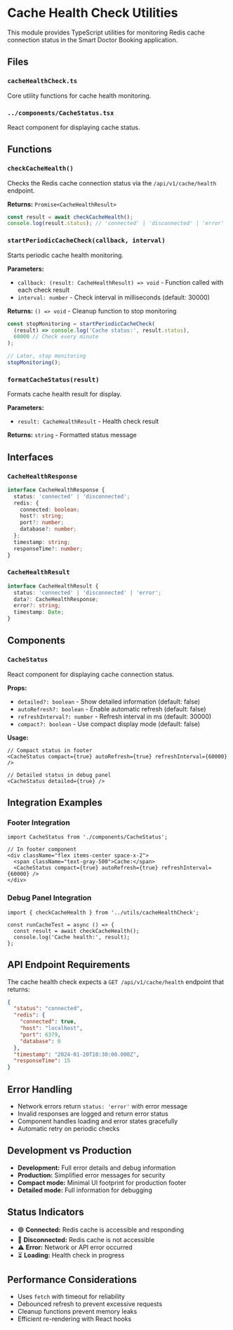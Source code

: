 # Cache Health Check Utilities

This module provides TypeScript utilities for monitoring Redis cache connection status in the Smart Doctor Booking application.

## Files

### `cacheHealthCheck.ts`
Core utility functions for cache health monitoring.

### `../components/CacheStatus.tsx`
React component for displaying cache status.

## Functions

### `checkCacheHealth()`
Checks the Redis cache connection status via the `/api/v1/cache/health` endpoint.

**Returns:** `Promise<CacheHealthResult>`

```typescript
const result = await checkCacheHealth();
console.log(result.status); // 'connected' | 'disconnected' | 'error'
```

### `startPeriodicCacheCheck(callback, interval)`
Starts periodic cache health monitoring.

**Parameters:**
- `callback: (result: CacheHealthResult) => void` - Function called with each check result
- `interval: number` - Check interval in milliseconds (default: 30000)

**Returns:** `() => void` - Cleanup function to stop monitoring

```typescript
const stopMonitoring = startPeriodicCacheCheck(
  (result) => console.log('Cache status:', result.status),
  60000 // Check every minute
);

// Later, stop monitoring
stopMonitoring();
```

### `formatCacheStatus(result)`
Formats cache health result for display.

**Parameters:**
- `result: CacheHealthResult` - Health check result

**Returns:** `string` - Formatted status message

## Interfaces

### `CacheHealthResponse`
```typescript
interface CacheHealthResponse {
  status: 'connected' | 'disconnected';
  redis: {
    connected: boolean;
    host?: string;
    port?: number;
    database?: number;
  };
  timestamp: string;
  responseTime?: number;
}
```

### `CacheHealthResult`
```typescript
interface CacheHealthResult {
  status: 'connected' | 'disconnected' | 'error';
  data?: CacheHealthResponse;
  error?: string;
  timestamp: Date;
}
```

## Components

### `CacheStatus`
React component for displaying cache connection status.

**Props:**
- `detailed?: boolean` - Show detailed information (default: false)
- `autoRefresh?: boolean` - Enable automatic refresh (default: false)
- `refreshInterval?: number` - Refresh interval in ms (default: 30000)
- `compact?: boolean` - Use compact display mode (default: false)

**Usage:**
```tsx
// Compact status in footer
<CacheStatus compact={true} autoRefresh={true} refreshInterval={60000} />

// Detailed status in debug panel
<CacheStatus detailed={true} />
```

## Integration Examples

### Footer Integration
```tsx
import CacheStatus from './components/CacheStatus';

// In footer component
<div className="flex items-center space-x-2">
  <span className="text-gray-500">Cache:</span>
  <CacheStatus compact={true} autoRefresh={true} refreshInterval={60000} />
</div>
```

### Debug Panel Integration
```tsx
import { checkCacheHealth } from '../utils/cacheHealthCheck';

const runCacheTest = async () => {
  const result = await checkCacheHealth();
  console.log('Cache health:', result);
};
```

## API Endpoint Requirements

The cache health check expects a `GET /api/v1/cache/health` endpoint that returns:

```json
{
  "status": "connected",
  "redis": {
    "connected": true,
    "host": "localhost",
    "port": 6379,
    "database": 0
  },
  "timestamp": "2024-01-20T10:30:00.000Z",
  "responseTime": 15
}
```

## Error Handling

- Network errors return `status: 'error'` with error message
- Invalid responses are logged and return error status
- Component handles loading and error states gracefully
- Automatic retry on periodic checks

## Development vs Production

- **Development:** Full error details and debug information
- **Production:** Simplified error messages for security
- **Compact mode:** Minimal UI footprint for production footer
- **Detailed mode:** Full information for debugging

## Status Indicators

- 🟢 **Connected:** Redis cache is accessible and responding
- 🔴 **Disconnected:** Redis cache is not accessible
- ⚠️ **Error:** Network or API error occurred
- ⏳ **Loading:** Health check in progress

## Performance Considerations

- Uses `fetch` with timeout for reliability
- Debounced refresh to prevent excessive requests
- Cleanup functions prevent memory leaks
- Efficient re-rendering with React hooks